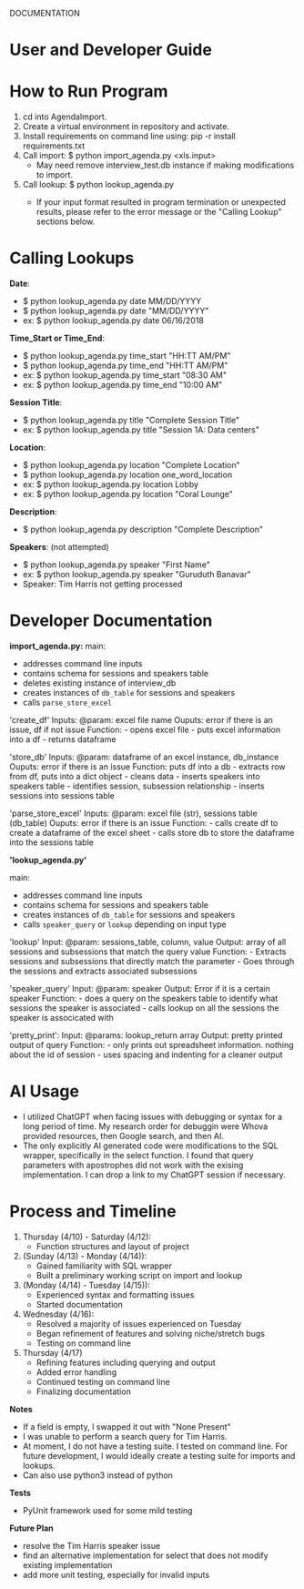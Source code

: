 DOCUMENTATION

# User and Developer Guide 

# How to Run Program
1. cd into AgendaImport. 
2. Create a virtual environment in repository and activate.
3. Install requirements on command line using: pip -r install requirements.txt
4. Call import: $ python import_agenda.py <xls.input>
    - May need remove interview_test.db instance if making modifications to import. 
5. Call lookup: $ python lookup_agenda.py <column> <value>
    - If your input format resulted in program termination or unexpected results, please refer to the error message or the "Calling Lookup" sections below.


# Calling Lookups

**Date**: 
- $ python lookup_agenda.py date MM/DD/YYYY
- $ python lookup_agenda.py date "MM/DD/YYYY"
- ex: $ python lookup_agenda.py date 06/16/2018

**Time_Start or Time_End**: 
- $ python lookup_agenda.py time_start "HH:TT AM/PM"
- $ python lookup_agenda.py time_end "HH:TT AM/PM"
- ex: $ python lookup_agenda.py time_start "08:30 AM"
- ex: $ python lookup_agenda.py time_end "10:00 AM"

**Session Title**: 
- $ python lookup_agenda.py title "Complete Session Title"
- ex: $ python lookup_agenda.py title "Session 1A: Data centers"

**Location**: 
- $ python lookup_agenda.py location "Complete Location"
- $ python lookup_agenda.py location one_word_location
- ex: $ python lookup_agenda.py location Lobby
- ex: $ python lookup_agenda.py location "Coral Lounge"

**Description**: 
- $ python lookup_agenda.py description "Complete Description"

**Speakers**: (not attempted)
-  $ python lookup_agenda.py speaker "First Name"
- ex: $ python lookup_agenda.py speaker "Guruduth Banavar"
- Speaker: Tim Harris not getting processed

# Developer Documentation

**import_agenda.py:**
main:
- addresses command line inputs
- contains schema for sessions and speakers table
- deletes existing instance of interview_db
- creates instances of `db_table` for sessions and speakers
- calls `parse_store_excel`

'create_df'
Inputs: @param: excel file name
Ouputs: error if there is an issue, df if not issue
Function:
    - opens excel file
    - puts excel information into a df
    - returns dataframe

'store_db'
Inputs: @param: dataframe of an excel instance, db_instance
Ouputs: error if there is an issue
Function: puts df into a db
    - extracts row from df, puts into a dict object
    - cleans data
    - inserts speakers into speakers table
    - identifies session, subsession relationship
    - inserts sessions into sessions table

'parse_store_excel'
Inputs: @param: excel file (str), sessions table (db_table)
Ouputs: error if there is an issue
Function: 
    - calls create df to create a dataframe of the excel sheet
    - calls store db to store the dataframe into the sessions table

**'lookup_agenda.py'**

main:
- addresses command line inputs
- contains schema for sessions and speakers table
- creates instances of `db_table` for sessions and speakers
- calls `speaker_query` or `lookup` depending on input type

'lookup'
Input: @param: sessions_table, column, value
Output: array of all sessions and subsessions that match the query value
Function:
    - Extracts sessions and subsessions that directly match the parameter
    - Goes through the sessions and extracts associated subsessions

'speaker_query'
Input: @param: speaker
Output: Error if it is a certain speaker
Function:
    - does a query on the speakers table to identify what sessions the speaker is associated
    - calls lookup on all the sessions the speaker is associcated with

'pretty_print':
Input: @params: lookup_return array
Output: pretty printed output of query
Function:
    - only prints out spreadsheet information. nothing about the id of session
    - uses spacing and indenting for a cleaner output



# AI Usage
- I utilized ChatGPT when facing issues with debugging or syntax for a long period of time. My research order for debuggin were Whova provided resources, then Google search, and then AI.
- The only explicitly AI generated code were modifications to the SQL wrapper, specifically in the select function. I found that query parameters with apostrophes did not work with the exising implementation. I can drop a link to my ChatGPT session if necessary. 

# Process and Timeline
1) Thursday (4/10) - Saturday (4/12): 
    - Function structures and layout of project
2) (Sunday (4/13) - Monday (4/14)): 
    - Gained familiarity with SQL wrapper
    - Built a preliminary working script on import and lookup
3) (Monday (4/14) - Tuesday (4/15)): 
    - Experienced syntax and formatting issues
    - Started documentation
4) Wednesday (4/16):
    - Resolved a majority of issues experienced on Tuesday
    - Began refinement of features and solving niche/stretch bugs
    - Testing on command line
5) Thursday (4/17)
    - Refining features including querying and output
    - Added error handling
    - Continued testing on command line
    - Finalizing documentation


**Notes**
- If a field is empty, I swapped it out with "None Present"
- I was unable to perform a search query for Tim Harris. 
- At moment, I do not have a testing suite. I tested on command line. For future development, I would ideally create a testing suite for imports and lookups. 
- Can also use python3 instead of python

**Tests**
- PyUnit framework used for some mild testing

**Future Plan**
- resolve the Tim Harris speaker issue
- find an alternative implementation for select that does not modify existing implementation
- add more unit testing, especially for invalid inputs
